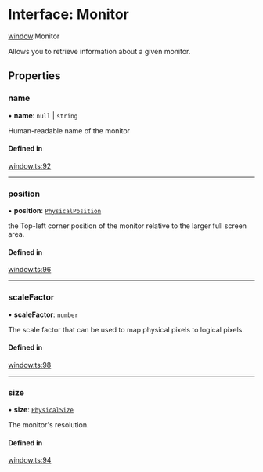 # Interface: Monitor

[window](../modules/window.md).Monitor

Allows you to retrieve information about a given monitor.

## Properties

### name

• **name**: ``null`` \| `string`

Human-readable name of the monitor

#### Defined in

[window.ts:92](https://github.com/tauri-apps/tauri/blob/2d73b99/tooling/api/src/window.ts#L92)

___

### position

• **position**: [`PhysicalPosition`](../classes/window.PhysicalPosition.md)

the Top-left corner position of the monitor relative to the larger full screen area.

#### Defined in

[window.ts:96](https://github.com/tauri-apps/tauri/blob/2d73b99/tooling/api/src/window.ts#L96)

___

### scaleFactor

• **scaleFactor**: `number`

The scale factor that can be used to map physical pixels to logical pixels.

#### Defined in

[window.ts:98](https://github.com/tauri-apps/tauri/blob/2d73b99/tooling/api/src/window.ts#L98)

___

### size

• **size**: [`PhysicalSize`](../classes/window.PhysicalSize.md)

The monitor's resolution.

#### Defined in

[window.ts:94](https://github.com/tauri-apps/tauri/blob/2d73b99/tooling/api/src/window.ts#L94)

